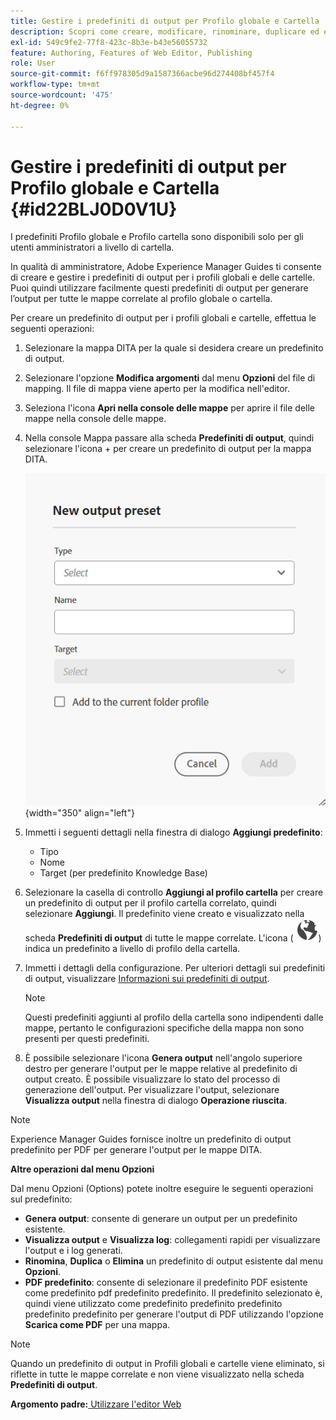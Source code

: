 ```yaml
---
title: Gestire i predefiniti di output per Profilo globale e Cartella
description: Scopri come creare, modificare, rinominare, duplicare ed eliminare predefiniti di output per profili globali e di cartelle come utenti amministratori in AEM Guides.
exl-id: 549c9fe2-77f8-423c-8b3e-b43e56055732
feature: Authoring, Features of Web Editor, Publishing
role: User
source-git-commit: f6ff978305d9a1587366acbe96d274408bf457f4
workflow-type: tm+mt
source-wordcount: '475'
ht-degree: 0%

---
```


# Gestire i predefiniti di output per Profilo globale e Cartella {#id22BLJ0D0V1U}

I predefiniti Profilo globale e Profilo cartella sono disponibili solo per gli utenti amministratori a livello di cartella.

In qualità di amministratore, Adobe Experience Manager Guides ti consente di creare e gestire i predefiniti di output per i profili globali e delle cartelle. Puoi quindi utilizzare facilmente questi predefiniti di output per generare l’output per tutte le mappe correlate al profilo globale o cartella.

Per creare un predefinito di output per i profili globali e cartelle, effettua le seguenti operazioni:

1. Selezionare la mappa DITA per la quale si desidera creare un predefinito di output.
1. Selezionare l&#39;opzione **Modifica argomenti** dal menu **Opzioni** del file di mapping. Il file di mappa viene aperto per la modifica nell&#39;editor.
1. Seleziona l&#39;icona **Apri nella console delle mappe** per aprire il file delle mappe nella console delle mappe.
1. Nella console Mappa passare alla scheda **Predefiniti di output**, quindi selezionare l&#39;icona + per creare un predefinito di output per la mappa DITA.

   ![](images/add-global-output-preset.png){width="350" align="left"}

1. Immetti i seguenti dettagli nella finestra di dialogo **Aggiungi predefinito**:
   - Tipo
   - Nome
   - Target \(per predefinito Knowledge Base\)
1. Selezionare la casella di controllo **Aggiungi al profilo cartella** per creare un predefinito di output per il profilo cartella correlato, quindi selezionare **Aggiungi**. Il predefinito viene creato e visualizzato nella scheda **Predefiniti di output** di tutte le mappe correlate. L&#39;icona \( ![](images/global-preset-icon.svg)\) indica un predefinito a livello di profilo della cartella.
1. Immetti i dettagli della configurazione. Per ulteriori dettagli sui predefiniti di output, visualizzare [Informazioni sui predefiniti di output](./generate-output-understand-presets.md).

   >[!NOTE]
   >
   > Questi predefiniti aggiunti al profilo della cartella sono indipendenti dalle mappe, pertanto le configurazioni specifiche della mappa non sono presenti per questi predefiniti.

1. È possibile selezionare l&#39;icona **Genera output** nell&#39;angolo superiore destro per generare l&#39;output per le mappe relative al predefinito di output creato. È possibile visualizzare lo stato del processo di generazione dell&#39;output. Per visualizzare l&#39;output, selezionare **Visualizza output** nella finestra di dialogo **Operazione riuscita**.

>[!NOTE]
>
> Experience Manager Guides fornisce inoltre un predefinito di output predefinito per PDF per generare l&#39;output per le mappe DITA.

**Altre operazioni dal menu Opzioni**

Dal menu Opzioni (Options) potete inoltre eseguire le seguenti operazioni sul predefinito:

- **Genera output**: consente di generare un output per un predefinito esistente.
- **Visualizza output** e **Visualizza log**: collegamenti rapidi per visualizzare l&#39;output e i log generati.
- **Rinomina**, **Duplica** o **Elimina** un predefinito di output esistente dal menu **Opzioni**.
- **PDF predefinito**: consente di selezionare il predefinito PDF esistente come predefinito pdf predefinito predefinito. Il predefinito selezionato è, quindi viene utilizzato come predefinito predefinito predefinito predefinito predefinito per generare l&#39;output di PDF utilizzando l&#39;opzione **Scarica come PDF** per una mappa.

>[!NOTE]
>
> Quando un predefinito di output in Profili globali e cartelle viene eliminato, si riflette in tutte le mappe correlate e non viene visualizzato nella scheda **Predefiniti di output**.

**Argomento padre:**&#x200B;[ Utilizzare l&#39;editor Web](web-editor.md)
